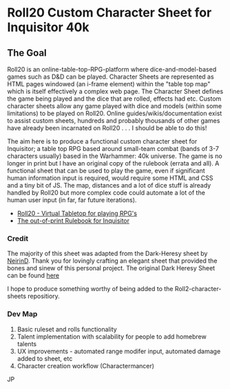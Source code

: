 # Roll20 Custom Character Sheet for Inquisitor 40k

## The Goal

Roll20 is an online-table-top-RPG-platform where dice-and-model-based games such as D&D can be played. Character Sheets are represented as HTML pages windowed (an i-frame element) within the "table top map" which is itself effectively a complex web page. The Character Sheet defines the game being played and the dice that are rolled, effects had etc. Custom character sheets allow any game played with dice and models (within some limitations) to be played on Roll20. Online guides/wikis/documentation exist to assist custom sheets, hundreds and probably thousands of other games have already been incarnated on Roll20 . . . I should be able to do this!

The aim here is to produce a functional custom character sheet for Inquisitor; a table top RPG based around small-team combat (bands of 3-7 characters usually) based in the Warhammer: 40k universe. The game is no longer in print but I have an original copy of the rulebook (errata and all). A functional sheet that can be used to play the game, even if significant human information input is required, would require some HTML and CSS and a tiny bit of JS. The map, distances and a lot of dice stuff is already handled by Roll20 but more complex code could automate a lot of the human user input (in far, far future iterations).

- [Roll20 - Virtual Tabletop for playing RPG's](https://roll20.net/welcome)
- [The out-of-print Rulebook for Inquisitor](chrome-extension://efaidnbmnnnibpcajpcglclefindmkaj/https://cdn.preterhuman.net/texts/gaming_and_diversion/Warhammer_40K_Collection/Warhammer%2040k%20-%20Inquisitor%20-%20The%20Living%20Rule%20Book%201.1%20(Part%20I).pdf)

### Credit
The majority of this sheet was adapted from the Dark-Heresy sheet by [NeirinD](https://github.com/NeirinD). Thank you for lovingly crafting an elegant sheet that provided the bones and sinew of this personal project.
The original Dark Heresy Sheet can be found [here](https://github.com/Roll20/roll20-character-sheets/tree/master/Dark_Heresy)

I hope to produce something worthy of being added to the Roll2-character-sheets repositiory.

### Dev Map
<ol>
  <li>Basic ruleset and rolls functionality</li>
  <li>Talent implementation with scalability for people to add homebrew talents</li>
  <li>UX improvements - automated range modifer input, automated damage added to sheet, etc</li>
  <li>Character creation workflow (Charactermancer)</li>
</ol>

JP
